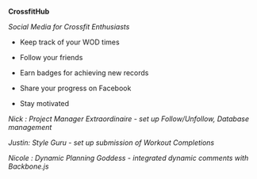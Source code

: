 **CrossfitHub**

*Social Media for Crossfit Enthusiasts*

- Keep track of your WOD times

- Follow your friends

- Earn badges for achieving new records

- Share your progress on Facebook

- Stay motivated

*Nick : Project Manager Extraordinaire - set up Follow/Unfollow, Database management*

*Justin: Style Guru - set up submission of Workout Completions*

*Nicole : Dynamic Planning Goddess - integrated dynamic comments with Backbone.js*
